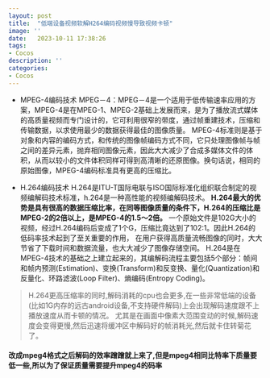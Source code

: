 ```yaml
---
layout: post
title:  "低端设备视频软解H264编码视频慢导致视频卡顿"
image: ''
date:   2023-10-11 17:38:26
tags:
- Cocos
description: ''
categories: 
- Cocos
---
```


* MPEG-4编码技术
MPEG－4：MPEG－4是一个适用于低传输速率应用的方案，MPEG-4是在MPEG-1、MPEG-2基础上发展而来，是为了播放流式媒体的高质量视频而专门设计的，它可利用很窄的带度，通过帧重建技术，压缩和传输数据，以求使用最少的数据获得最佳的图像质量。
MPEG-4标准则是基于对象和内容的编码方式，和传统的图像帧编码方式不同，它只处理图像帧与帧之间的差异元素，抛弃相同图像元素，因此大大减少了合成多媒体文件的体积，从而以较小的文件体积同样可得到高清晰的还原图像。换句话说，相同的原始图像，MPEG-4编码标准具有更高的压缩比。

* H.264编码技术
H.264是ITU-T国际电联与ISO国际标准化组织联合制定的视频编解码技术标准，h.264是一种高性能的视频编解码技术。
__H.264最大的优势是具有很高的数据压缩比率，在同等图像质量的条件下，H.264的压缩比是MPEG-2的2倍以上，是MPEG-4的1.5～2倍。__
一个原始文件是102G大小的视频，经过H.264编码后变成了1个G，压缩比竟达到了102:1。因此H.264的低码率技术起到了至关重要的作用，
在用户获得高质量流畅图像的同时，大大节省了下载时间和数据流量，也大大减少了图像存储空间。
H.264是在MPEG-4技术的基础之上建立起来的，其编解码流程主要包括5个部分：帧间和帧内预测(Estimation)、变换(Transform)和反变换、量化(Quantization)和反量化、环路滤波(Loop Filter)、熵编码(Entropy Coding)。

>H.264更高压缩率的同时,解码消耗的cpu也会更多,在一些非常低端的设备(比如1G内存的远古android设备,不支持硬件解码)上会出现解码速度跟不上播放速度从而卡顿的情况。
> 尤其是在画面中像素大范围变动的时候,解码速度会变得更慢,然后迅速将缓冲区中解码好的帧消耗光,然后就卡住转菊花了。

#### 改成mpeg4格式之后解码的效率蹭蹭就上来了,但是mpeg4相同比特率下质量要低一些,所以为了保证质量需要提升mpeg4的码率